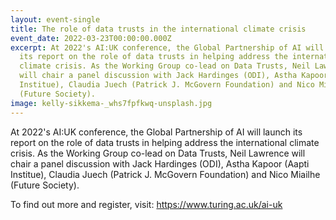 ```yaml
---
layout: event-single
title: The role of data trusts in the international climate crisis
event_date: 2022-03-23T00:00:00.000Z
excerpt: At 2022's AI:UK conference, the Global Partnership of AI will launch
  its report on the role of data trusts in helping address the international
  climate crisis. As the Working Group co-lead on Data Trusts, Neil Lawrence
  will chair a panel discussion with Jack Hardinges (ODI), Astha Kapoor (Aapti
  Institue), Claudia Juech (Patrick J. McGovern Foundation) and Nico Miailhe
  (Future Society).
image: kelly-sikkema-_whs7fpfkwq-unsplash.jpg
---
```

At 2022's AI:UK conference, the Global Partnership of AI will launch its report on the role of data trusts in helping address the international climate crisis. As the Working Group co-lead on Data Trusts, Neil Lawrence will chair a panel discussion with Jack Hardinges (ODI), Astha Kapoor (Aapti Institue), Claudia Juech (Patrick J. McGovern Foundation) and Nico Miailhe (Future Society).

To find out more and register, visit: <https://www.turing.ac.uk/ai-uk>
